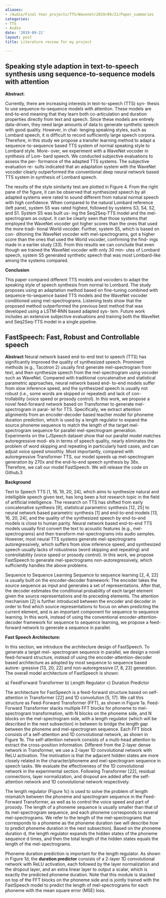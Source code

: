 ```yaml
---
aliases:
- /Audio/Final Year projects/TTS/Wavenet/2019/09/21/Paper_summaries
categories:
- TTS
- Audio
date: '2019-09-21'
layout: post
title: Literature review for my project

---
```


## Speaking style adaption in text-to-speech synthesis usng sequence-to-sequence models with attention

**Abstract**:

Currently, there are increasing interests in text-to-speech (TTS) syn-
thesis to use sequence-to-sequence models with attention. These
models are end-to-end meaning that they learn both co-articulation
and duration properties directly from text and speech. Since these
models are entirely data-driven, they need large amounts of data
to generate synthetic speech with good quality. However, in chal-
lenging speaking styles, such as Lombard speech, it is difficult to
record sufficiently large speech corpora. Therefore, in this study we
propose a transfer learning method to adapt a sequence-to-sequence
based TTS system of normal speaking style to Lombard style. More-
over, we experiment with a WaveNet vocoder in synthesis of Lom-
bard speech. We conducted subjective evaluations to assess the per-
formance of the adapted TTS systems. The subjective evaluation re-
sults indicated that an adaptation system with the WaveNet vocoder
clearly outperformed the conventional deep neural network based
TTS system in synthesis of Lombard speech.

The results of the style similarity test are plotted in Figure 4. From
the right pane of the figure, it can be observed that synthesized
speech by all adapted systems were rated to sound different from
natural normal speech with high confidence. When compared to the
natural Lombard reference (left pane), system S5 was rated highest,
followed by systems S3, S4, S2, and S1. System S5 was built us-
ing the Seq2Seq-TTS model and the mel-spectrogram as output. It
can be clearly seen that those systems that employed the WaveNet
vocoder got higher scores than the ones that used the more tradi-
tional World vocoder. Further, system S5, which is based on con-
ditioning the WaveNet vocoder with mel-spectrograms, got a higher
score than the ones that used the World vocoder, confirming the find-
ings made in a earlier study [33]. From this results we can conclude
that even though we trained the WaveNet vocoder with only 30 min-
utes of Lombard speech, system S5 generated synthetic speech that
was most Lombard-like among the systems compared.

**Conclusion**

This paper compared different TTS models and vocoders to adapt
the speaking style of speech synthesis from normal to Lombard.
The study proposes using an adaptation method based on fine-tuning
combined with sequence-to-sequence based TTS models and the
WaveNet vocoder conditioned using mel-spectrograms. Listening
tests show that the proposed method outperformed the previous best
method that was developed using a LSTM-RNN based adapted sys-
tem. Future work includes an extensive subjective evaluations and
training both the WaveNet and Seq2Seq-TTS model in a single
pipeline.

## FastSpeech: Fast, Robust and Controllable speech

**Abstract**
Neural network based end-to-end text to speech (TTS) has significantly improved
the quality of synthesized speech. Prominent methods (e.g., Tacotron 2) usually
first generate mel-spectrogram from text, and then synthesize speech from the
mel-spectrogram using vocoder such as WaveNet. Compared with traditional
concatenative and statistical parametric approaches, neural network based end-
to-end models suffer from slow inference speed, and the synthesized speech is
usually not robust (i.e., some words are skipped or repeated) and lack of con-
trollability (voice speed or prosody control). In this work, we propose a novel
feed-forward network based on Transformer to generate mel-spectrogram in paral-
lel for TTS. Specifically, we extract attention alignments from an encoder-decoder
based teacher model for phoneme duration prediction, which is used by a length
regulator to expand the source phoneme sequence to match the length of the target
mel-spectrogram sequence for parallel mel-spectrogram generation. Experiments
on the LJSpeech dataset show that our parallel model matches autoregressive mod-
els in terms of speech quality, nearly eliminates the problem of word skipping and
repeating in particularly hard cases, and can adjust voice speed smoothly. Most
importantly, compared with autoregressive Transformer TTS, our model speeds up
mel-spectrogram generation by 270x and the end-to-end speech synthesis by 38x.
Therefore, we call our model FastSpeech. We will release the code on Github.3

**Background**

Text to Speech TTS [1, 16, 19, 20, 24], which aims to synthesize natural and intelligible speech
given text, has long been a hot research topic in the field of artificial intelligence. The research on
TTS has shifted from early concatenative synthesis [9], statistical parametric synthesis [12, 25] to
neural network based parametric synthesis [1] and end-to-end models [13, 16, 20, 24], and the quality
of the synthesized speech by end-to-end models is close to human parity. Neural network based
end-to-end TTS models usually first convert the text to acoustic features (e.g., mel-spectrograms) and
then transform mel-spectrograms into audio samples. However, most neural TTS systems generate
mel-spectrograms autoregressively, which suffers from slow inference speed, and synthesized speech
usually lacks of robustness (word skipping and repeating) and controllability (voice speed or prosody
control). In this work, we propose FastSpeech to generate mel-spectrograms non-autoregressively,
which sufficiently handles the above problems.

Sequence to Sequence Learning Sequence to sequence learning [2, 4, 22] is usually built on the
encoder-decoder framework: The encoder takes the source sequence as input and generates a set of
representations. After that, the decoder estimates the conditional probability of each target element
given the source representations and its preceding elements. The attention mechanism [2] is further
introduced between the encoder and decoder in order to find which source representations to focus
on when predicting the current element, and is an important component for sequence to sequence
learning.
In this work, instead of using the conventional encoder-attention-decoder framework for sequence to
sequence learning, we propose a feed-forward network to generate a sequence in parallel.

**Fast Speech Architecture:**

In this section, we introduce the architecture design of FastSpeech. To generate a target mel-
spectrogram sequence in parallel, we design a novel feed-forward structure, instead of using the
encoder-attention-decoder based architecture as adopted by most sequence to sequence based autore-
gressive [13, 20, 22] and non-autoregressive [7, 8, 23] generation. The overall model architecture of
FastSpeech is shown:

a) FeedForward Transformer
b) Length Regulator
c) Duration Predictor

The architecture for FastSpeech is a feed-forward structure based on self-attention in Transformer [22]
and 1D convolution [5, 17]. We call this structure as Feed-Forward Transformer (FFT), as shown in
Figure 1a. Feed-Forward Transformer stacks multiple FFT blocks for phoneme to mel-spectrogram
transformation, with N blocks on the phoneme side, and N blocks on the mel-spectrogram side, with
a length regulator (which will be described in the next subsection) in between to bridge the length gap
between the phoneme and mel-spectrogram sequence. Each FFT block consists of a self-attention and
1D convolutional network, as shown in Figure 1b. The self-attention network consists of a multi-head
attention to extract the cross-position information. Different from the 2-layer dense network in
Transformer, we use a 2-layer 1D convolutional network with ReLU activation. The motivation is that
the adjacent hidden states are more closely related in the character/phoneme and mel-spectrogram
sequence in speech tasks. We evaluate the effectiveness of the 1D convolutional network in the
experimental section. Following Transformer [22], residual connections, layer normalization, and
dropout are added after the self-attention network and 1D convolutional network respectively.

The length regulator (Figure 1c) is used to solve the problem of length mismatch between the phoneme
and spectrogram sequence in the Feed-Forward Transformer, as well as to control the voice speed and
part of prosody. The length of a phoneme sequence is usually smaller than that of its mel-spectrogram
sequence, and each phoneme corresponds to several mel-spectrograms. We refer to the length of
the mel-spectrograms that corresponds to a phoneme as the phoneme duration (we will describe
how to predict phoneme duration in the next subsection). Based on the phoneme duration d, the
length regulator expands the hidden states of the phoneme sequence d times, and then the total length
of the hidden states equals the length of the mel-spectrograms.

Phoneme duration prediction is important for the length regulator. As shown in Figure 1d, the **duration
predictor** consists of a 2-layer 1D convolutional network with ReLU activation, each followed by
the layer normalization and the dropout layer, and an extra linear layer to output a scalar, which
is exactly the predicted phoneme duration. Note that this module is stacked on top of the FFT
blocks on the phoneme side and is jointly trained with the FastSpeech model to predict the length of
mel-spectrograms for each phoneme with the mean square error (MSE) loss. 
